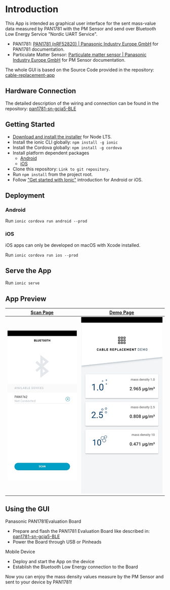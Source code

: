 # Introduction
This App is intended as graphical user interface for the sent mass-value data measured by PAN1781 with the PM Sensor and send over Bluetooth Low Energy Service "Nordic UART Service".

* PAN1781: [PAN1781 (nRF52820) | Panasonic Industry Europe GmbH](https://industry.panasonic.eu/products/devices/wireless-connectivity/bluetooth-low-energy-modules/pan1781-nrf52820) for PAN1781 documentation.
* Particulate Matter Sensor: [Particulate matter sensor | Panasonic Industry Europe GmbH](https://industry.panasonic.eu/products/components/sensors/particulate-matter-sensor) for PM Sensor documentation.

The whole GUI is based on the Source Code provided in the repository: [cable-replacement-app](https://github.com/panasonic-industry-europe/cable-replacement-app)

## Hardware Connection

The detailed description of the wiring and connection can be found in the repository: [pan1781-sn-gcja5-BLE](https://github.com/panasonic-industry-europe/pan1781-sn-gcja5-BLE)

## Getting Started
* [Download and install the installer](https://nodejs.org/) for Node LTS.
* Install the ionic CLI globally: `npm install -g ionic`
* Install the Cordova globally: `npm install -g cordova`
* Install platform dependent packages
  * [Android](https://ionicframework.com/docs/developing/android)
  * [iOS](https://ionicframework.com/docs/developing/ios)
* Clone this repository: `Link to git repository`.
* Run `npm install` from the project root.
* Follow ["Get started with Ionic"](https://ionicframework.com/getting-started) introduction for Android or iOS.

## Deployment
### Android
Run `ionic cordova run android --prod`
### iOS
iOS apps can only be developed on macOS with Xcode installed.

Run `ionic cordova run ios --prod`

## Serve the App
Run `ionic serve`

## App Preview

| [Scan Page](src/app/scan/scan.page.html)  | [Demo Page](src/app/cable-replacement/cable-replacement.page.html)  |
| -----------------| -----|
| ![Android Menu](resources/screenshots/scan_page.jpg) | ![iOS Menu](resources/screenshots/cable_replace_demo_page.jpg) |

## Using the GUI
Panasonic PAN1781Evaluation Board
- Prepare and flash the PAN1781 Evaluation Board like described in: [pan1781-sn-gcja5-BLE](https://github.com/panasonic-industry-europe/pan1781-sn-gcja5-BLE)
- Power the Board through USB or Pinheads

Mobile Device
- Deploy and start the App on the device
- Establish the Bluetooth Low Energy connection to the Board

Now you can enjoy the mass density values measure by the PM Sensor and sent to your device by PAN1781!